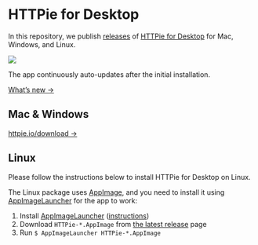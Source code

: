# HTTPie for Desktop

In this repository, we publish [releases](https://github.com/httpie/desktop/releases) of [HTTPie for Desktop](https://httpie.io/product) for Mac, Windows, and Linux. 


![](https://httpie.io/Blog/changelog-0004/desktop-icon-K3HO4RWN.jpg)

The app continuously auto-updates after the initial installation. 

[What’s new →](https://httpie.io/blog)


## Mac & Windows

[httpie.io/download →](https://httpie.io/download)


## Linux

Please follow the instructions below to install HTTPie for Desktop on Linux. 

The Linux package uses [AppImage](https://appimage.org/), and you need to install it using [AppImageLauncher](https://github.com/TheAssassin/AppImageLauncher) for the app to work:

1. Install [AppImageLauncher](https://github.com/TheAssassin/AppImageLauncher) ([instructions](https://github.com/TheAssassin/AppImageLauncher#system-wide-installation))
2. Download `HTTPie-*.AppImage` from [the latest release](https://github.com/httpie/desktop/releases/latest) page
3. Run `$ AppImageLauncher HTTPie-*.AppImage`
